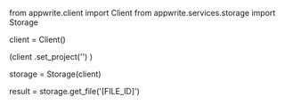 from appwrite.client import Client
from appwrite.services.storage import Storage

client = Client()

(client
  .set_project('')
)

storage = Storage(client)

result = storage.get_file('[FILE_ID]')
